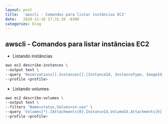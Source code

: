 ```yaml
---
layout: post
title:  'awscli - Comandos para listar instâncias EC2'
date:   2020-12-16 17:31:39 -0300
categories: blog
---
```


## awscli - Comandos para listar instâncias EC2


- Listando instâncias

```bash
aws ec2 describe-instances \
--output text \
--query 'Reservations[].Instances[].[InstanceId, InstanceType, ImageId, KeyName, State.Name, LaunchTime, Placement.AvailabilityZone, Placement.Tenancy, PrivateIpAddress, PrivateDnsName, PublicDnsName, PublicIpAddress, SubnetId, VpcId, [Tags[?Key==Name].Value] [0][0], [Tags[?Key==Environment].Value] [0][0] ]' \
--profile <profile>
```

- Listando volumes

```bash
aws ec2 describe-volumes \
--output text \
--filters "Name=status,Values=in-use" \
--query 'Volumes[*].[Attachments[0].InstanceId,VolumeId,Attachments[0].State, AvailabilityZone,Size,State,Iops,VolumeType]' \
--profile <profile>
```
